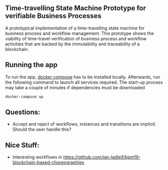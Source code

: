 ## Time-travelling State Machine Prototype for verifiable Business Processes

A prototypical implementation of a time-travelling state machine for business process and workflow management. This prototype shows the viability of time-travel verification of business process and
workflow activities that are backed by the immutability and traceability of a blockchain.

## Running the app

To run the app, [docker compose](https://www.docker.com/products/docker-desktop/) has to be installed locally. Afterwards, run the following command to launch all services required. The start-up
process may take a couple of minutes if dependencies must be downloaded

```bash
docker-compose up
```

## Questions:

- Accept and reject of workflows, instances and transitions are implicit. Should the user handle this?

## Nice Stuff:

- Interesting workflows in https://github.com/jan-ladleif/bpm19-blockchain-based-choreographies
